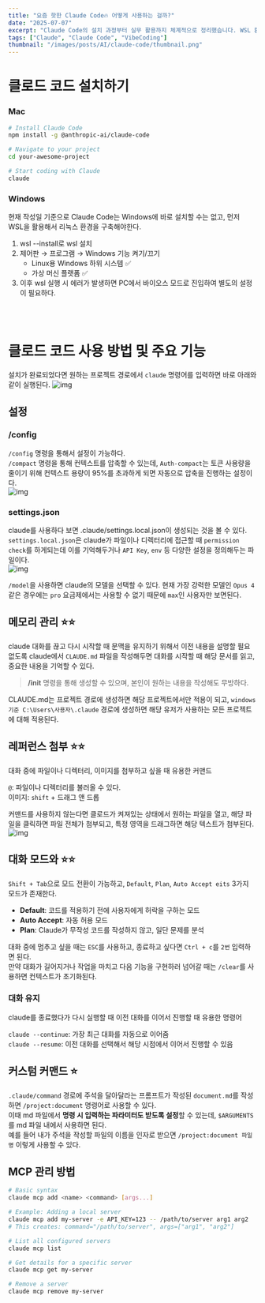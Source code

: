 ```yaml
---
title: "요즘 핫한 Claude Code🔥 어떻게 사용하는 걸까?"
date: "2025-07-07"
excerpt: "Claude Code의 설치 과정부터 실무 활용까지 체계적으로 정리했습니다. WSL 환경 구성, 메모리 관리, 레퍼런스 첨부 기능 등 개발 생산성을 높이는 핵심 기능들을 다룹니다."
tags: ["Claude", "Claude Code", "VibeCoding"]
thumbnail: "/images/posts/AI/claude-code/thumbnail.png"
---
```


# 클로드 코드 설치하기

### Mac

```bash
# Install Claude Code
npm install -g @anthropic-ai/claude-code

# Navigate to your project
cd your-awesome-project

# Start coding with Claude
claude
```

### Windows
현재 작성일 기준으로 Claude Code는 Windows에 바로 설치할 수는 없고, 먼저 WSL을 활용해서 리눅스 환경을 구축해야한다.

1. wsl --install로 wsl 설치
2. 제어판 → 프로그램 → Windows 기능 켜기/끄기 
    - Linux용 Windows 하위 시스템 ✅
    - 가상 머신 플랫폼 ✅
3. 이후 wsl 실행 시 에러가 발생하면 PC에서 바이오스 모드로 진입하여 별도의 설정이 필요하다.

<br/><br/>

# 클로드 코드 사용 방법 및 주요 기능
설치가 완료되었다면 원하는 프로젝트 경로에서 `claude` 명령어를 입력하면 바로 아래와 같이 실행된다.
![img](/images/posts/AI/claude-code/thumbnail.png)

## 설정 

### /config
`/config` 명령을 통해서 설정이 가능하다.  
`/compact` 명령을 통해 컨텍스트를 압축할 수 있는데, `Auth-compact`는 토큰 사용량을 줄이기 위해 컨텍스트 용량이 95%를 초과하게 되면 자동으로 압축을 진행하는 설정이다.   
 ![img](/images/posts/AI/claude-code/config.png)

### settings.json
claude를 사용하다 보면 .claude/settings.local.json이 생성되는 것을 볼 수 있다.
`settings.local.json`은 claude가 파일이나 디렉터리에 접근할 때 `permission check`를 하게되는데 이를 기억해두거나 `API Key`, `env` 등 다양한 설정을 정의해두는 파일이다.  
![img](/images/posts/AI/claude-code/settingsjson.png)

`/model`을 사용하면 claude의 모델을 선택할 수 있다.
현재 가장 강력한 모델인 `Opus 4` 같은 경우에는 `pro` 요금제에서는 사용할 수 없기 때문에 `max`인 사용자만 보면된다.  



## 메모리 관리 ⭐⭐

claude 대화를 끊고 다시 시작할 때 문맥을 유지하기 위해서 이전 내용을 설명할 필요 없도록 claude에서 `CLAUDE.md` 파일을 작성해두면 대화를 시작할 때 해당 문서를 읽고, 중요한 내용을 기억할 수 있다.  
> **/init** 명령을 통해 생성할 수 있으며, 본인이 원하는 내용을 작성해도 무방하다.   

CLAUDE.md는 프로젝트 경로에 생성하면 해당 프로젝트에서만 적용이 되고, `windows 기준 C:\Users\사용자\.claude` 경로에 생성하면 해당 유저가 사용하는 모든 프로젝트에 대해 적용된다.   




## 레퍼런스 첨부 ⭐⭐

대화 중에 파일이나 디렉터리, 이미지를 첨부하고 싶을 때 유용한 커맨드  

`@`: 파일이나 디렉터리를 불러올 수 있다.  
이미지: `shift` + 드래그 앤 드롭

커맨드를 사용하지 않는다면 클로드가 켜져있는 상태에서 원하는 파일을 열고, 해당 파일을 클릭하면 파일 전체가 첨부되고, 특정 영역을 드래그하면 해당 텍스트가 첨부된다.
![img](/images/posts/AI/claude-code/reference.png)  



## 대화 모드와  ⭐⭐
`Shift + Tab`으로 모드 전환이 가능하고, `Default`, `Plan`, `Auto Accept eits` 3가지 모드가 존재한다.  
- **Default**: 코드를 적용하기 전에 사용자에게 허락을 구하는 모드
- **Auto Accept**: 자동 허용 모드
- **Plan**: Claude가 무작성 코드를 작성하지 않고, 일단 문제를 분석 
 
 대화 중에 멈추고 싶을 때는 `ESC`를 사용하고, 종료하고 싶다면 `Ctrl + c`를 `2번` 입력하면 된다.  
 만약 대화가 길어지거나 작업을 마치고 다음 기능을 구현하러 넘어갈 때는 `/clear`를 사용하면 컨텍스트가 초기화된다.

 ### 대화 유지
 claude를 종료했다가 다시 실행할 때 이전 대화를 이어서 진행할 때 유용한 명령어  

 `claude --continue`: 가장 최근 대화를 자동으로 이어줌  
 `claude --resume`: 이전 대화를 선택해서 해당 시점에서 이어서 진행할 수 있음  




## 커스텀 커맨드 ⭐
`.claude/command` 경로에 주석을 달아달라는 프롬프트가 작성된 `document.md`를 작성하면 `/project:document` 명령어로 사용할 수 있다.  
이때 md 파일에서 **명령 시 입력하는 파라미터도 받도록 설정**할 수 있는데, `$ARGUMENTS`를 md 파일 내에서 사용하면 된다.  
예를 들어 내가 주석을 작성할 파일의 이름을 인자로 받으면 `/project:document 파일명` 이렇게 사용할 수 있다.  


## MCP 관리 방법
```bash
# Basic syntax
claude mcp add <name> <command> [args...]

# Example: Adding a local server
claude mcp add my-server -e API_KEY=123 -- /path/to/server arg1 arg2
# This creates: command="/path/to/server", args=["arg1", "arg2"]
```
```bash
# List all configured servers
claude mcp list

# Get details for a specific server
claude mcp get my-server

# Remove a server
claude mcp remove my-server
```

